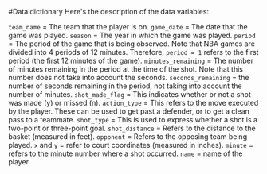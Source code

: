 #Data dictionary 
Here's the description of the data variables:

`team_name` = The team that the player is on.
`game_date` = The date that the game was played.
`season` = The year in which the game was played.
`period` = The period of the game that is being observed. Note that NBA games are divided into 4 periods of 12 minutes. Therefore, `period = 1` refers to the first period (the first 12 minutes of the game).
`minutes_remaining` = The number of minutes remaining in the period at the time of the shot. Note that this number does not take into account the seconds.
`seconds_remaining` = the number of seconds remaining in the period, not taking into account the number of minutes.
`shot_made_flag` = This indicates whether or not a shot was made (y) or missed (n).
`action_type` = This refers to the move executed by the player. These can be used to get past a defender, or to get a clean pass to a teammate.
`shot_type` = This is used to express whether a shot is a two-point or three-point goal.
`shot_distance` = Refers to the distance to the basket (measured in feet).
`opponent` = Refers to the opposing team being played.
`x` and `y` = refer to court coordinates (measured in inches).
`minute` = refers to the minute number where a shot occurred. 
`name` = name of the player